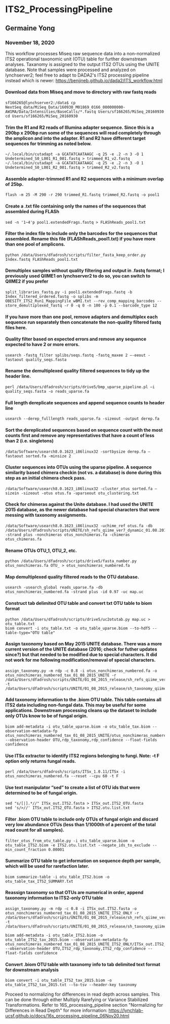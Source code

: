 # ITS2_ProcessingPipeline
## Germaine Yong
### November 18, 2020

This workflow processes Miseq raw sequence data into a non-normalized ITS2 operational taxonomic unit (OTU) table for further downstream analyses. Taxanomy is assigned to the output ITS2 OTUs using the UNITE database. Note that samples were processed and analyzed on lynchserver2; feel free to adapt to DADA2's ITS2 processing pipeline instead which is newer: https://benjjneb.github.io/dada2/ITS_workflow.html

#### Download data from Miseq and move to directory with raw fastq reads

```
sf166265@lynchserver2:/data$ cp NextSeq_data/MiSeq_Data/160930_M01869_0166_000000000-AW1MA/Data/Intensities/BaseCalls/*.fastq Users/sf166265/MiSeq_20160930
cd Users/sf166265/MiSeq_20160930
```

#### Trim the R1 and R2 reads of Illumina adapter sequence. Since this is a 290bp x 290bp run some of the sequences will read completely through the amplicon and into the adapter. R1 and R2 have different target sequences for trimming as noted below.

```
~/.local/bin/cutadapt -a GCATATCAATAAGC -q 25 -e .2 -n 3 -O 1 Undetermined_S0_L001_R1_001.fastq > trimmed_R1_v2.fastq
~/.local/bin/cutadapt -a GCATATCAATAAGC -q 25 -e .2 -n 3 -O 1 Undetermined_S0_L001_R2_001.fastq > trimmed_R2_v2.fastq
```

#### Assemble adapter-trimmed R1 and R2 sequences with a minimum overlap of 25bp.
```
flash -m 25 -M 290 -r 290 trimmed_R1.fastq trimmed_R2.fastq -o pool1
```

#### Create a .txt file containing only the names of the sequences that assembled during FLASh
```
sed -n '1~4'p pool1.extendedFrags.fastq > FLAShReads_pool1.txt
```

#### Filter the index file to include only the barcodes for the sequences that assembled. Rename this file (FLAShReads_pool1.txt) if you have more than one pool of amplicons.
```
python /data/Users/dfadrosh/scripts/filter_fasta_keep_order.py Index.fastq FLAShReads_pool1.txt
```

#### Demultiplex samples without quality filtering and output in .fastq format; I previously used QIIME1 on lynchserver2 to do so, you can switch to QIIME2 if you prefer
```
split_libraries_fastq.py -i pool1.extendedFrags.fastq -b Index_filtered_ordered.fastq -o splibs -m OBESITY_ITS2_Run1_MappingFile_wBMI.txt --rev_comp_mapping_barcodes --store_demultiplexed_fastq -r 0 -q 0 -n 100 -p 0.1 --barcode_type 12
```

#### If you have more than one pool, remove adapters and demultiplex each sequence run separately then concatenate the non-quality filtered fastq files here.

#### Quality filter based on expected errors and remove any sequence expected to have 2 or more errors.
```
usearch -fastq_filter splibs/seqs.fastq -fastq_maxee 2 –-eeout -fastaout quality_seqs.fasta
```

#### Rename the demultiplexed quality filtered sequences to tidy up the header line.
```
perl /data/Users/dfadrosh/scripts/drive5/bmp_uparse_pipeline.pl –i quality_seqs.fasta -o reads_uparse.fa
```

#### Full length dereplicate sequences and append sequence counts to header line
```
usearch --derep_fulllength reads_uparse.fa -sizeout -output derep.fa
```

#### Sort the dereplicated sequences based on sequence count with the most counts first and remove any representatives that have a count of less than 2 (i.e. singletons) 
```
/data/Software/usearch8.0.1623_i86linux32 -sortbysize derep.fa –fastaout sorted.fa -minsize 2
```

#### Cluster sequences into OTUs using the uparse pipeline. A sequence similarity based chimera checkin (not vs. a database) is done during this step as an initial chimera check pass.
```
/data/Software/usearch8.0.1623_i86linux32 -cluster_otus sorted.fa –sizein -sizeout -otus otus.fa -uparseout otu_clustering.txt
```

#### Check for chimeras against the Unite database. I had used the UNITE 2015 database, as the newer database had special characters that were messing with taxonomy assignments.
```
/data/Software/usearch8.0.1623_i86linux32 -uchime_ref otus.fa -db /data/Users/dfadrosh/scripts/UNITE/sh_refs_qiime_ver7_dynamic_01.08.2015.fasta -strand plus -nonchimeras otus_nonchimeras.fa -chimeras otus_chimeras.fa
```

#### Rename OTUs OTU_1, OTU_2, etc.
```
python /data/Users/dfadrosh/scripts/drive5/fasta_number.py otus_nonchimeras.fa OTU_ > otus_nonchimeras_numbered.fa
```

#### Map demultiplexed quality filtered reads to the OTU database.
```
usearch -usearch_global reads_uparse.fa -db otus_nonchimeras_numbered.fa -strand plus -id 0.97 -uc map.uc
```

#### Construct tab delimited OTU table and convert txt OTU table to biom format
```
python /data/Users/dfadrosh/scripts/drive5/uc2otutab.py map.uc > otu_table.txt
biom convert -i otu_table.txt -o otu_table_uparse.biom --to-hdf5 --table-type="OTU table"
```

#### Assign taxonomy based on May 2015 UNITE database. There was a more current version of the UNITE database (2016; check for futher updates since?) but that needed to be modified due to special characters. It did not work for me following modification/removal of special characters.
```
assign_taxonomy.py -m rdp -c 0.8 -i otus_nonchimeras_numbered.fa -o otus_nonchimeras_numbered_tax_01_08_2015_UNITE -r /data/Users/dfadrosh/scripts/UNITE/01_08_2015_release/sh_refs_qiime_ver7_dynamic_01.08.2015.fasta -t
/data/Users/dfadrosh/scripts/UNITE/01_08_2015_release/sh_taxonomy_qiime_ver7_dynamic_01.08.2015.txt
```

#### Add taxonomy information to the .biom OTU table. This table contains all ITS2 data including non-fungal data. This may be useful for some applications. Downstream processing cleans up the dataset to include only OTUs know to be of fungal origin.
```
biom add-metadata -i otu_table_uparse.biom -o otu_table_tax.biom --observation-metadata-fp otus_nonchimeras_numbered_tax_01_08_2015_UNITE/otus_nonchimeras_numbered_tax_assignments.txt --observation-header OTU,rdp_taxonomy,rdp_confidence --float-fields confidence
```

#### Use ITSx extractor to identify ITS2 regions belonging to fungi. Note: -t F option only returns fungal reads.
```
perl /data/Users/dfadrosh/scripts/ITSx_1.0.11/ITSx -i otus_nonchimeras_numbered.fa --reset --cpu 60 -t F
```

#### Use text manipulator “sed” to create a list of OTU ids that were determined to be of fungal origin.
```
sed "s/[|].*//" ITSx_out.ITS2.fasta > ITSx_out.ITS2_OTU.fasta
sed 's/>//' ITSx_out.ITS2_OTU.fasta > ITS2.otu.list.txt
```

#### Filter .biom OTU table to include only OTUs of fungal origin and discard very low abundance OTUs (less than 1/1000th of a percent of the total read count for all samples).
```{r}
filter_otus_from_otu_table.py -i otu_table_uparse.biom -o otu_table_ITS2.biom -e ITS2.otu.list.txt --negate_ids_to_exclude --min_count_fraction 0.00001
```

#### Summarize OTU table to get information on sequence depth per sample, which will be used for rarefaction later.
```{r}
biom summarize-table -i otu_table_ITS2.biom -o otu_table_tax_ITS2_SUMMARY.txt
```

#### Reassign taxonomy so that OTUs are numerical in order, append taxonomy information to ITS2-only OTU table
```{r}
assign_taxonomy.py -m rdp -c 0.8 -i ITSx_out.ITS2.fasta -o otus_nonchimeras_numbered_tax_01_08_2015_UNITE_ITS2_ONLY -r /data/Users/dfadrosh/scripts/UNITE/01_08_2015_release/sh_refs_qiime_ver7_dynamic_01.08.2015.fasta -t
/data/Users/dfadrosh/scripts/UNITE/01_08_2015_release/sh_taxonomy_qiime_ver7_dynamic_01.08.2015.txt

biom add-metadata -i otu_table_ITS2.biom -o otu_table_ITS2_tax_2015.biom --observation-metadata-fp otus_nonchimeras_numbered_tax_01_08_2015_UNITE_ITS2_ONLY/ITSx_out.ITS2_tax_assignments.txt --observation-header OTU,ITS2_rdp_taxonomy,ITS2_rdp_confidence --float-fields confidence
```

#### Convert .biom OTU table with taxonomy info to tab delimited text format for downstream analysis
```{r}
biom convert -i otu_table_ITS2_tax_2015.biom -o otu_table_ITS2_tax_2015.txt --to-tsv --header-key taxonomy
```

Proceed to normalizing for differences in read depth across samples. This can be done through either Multiply Rarefying or Variance Stabilized Transformations. Refer to 16S_processing_pipeline section "Normalizing for Differences in Read Depth" for more information: https://lynchlab-ucsf.github.io/docs/16s_processing_pipeline_06Nov20.html 
